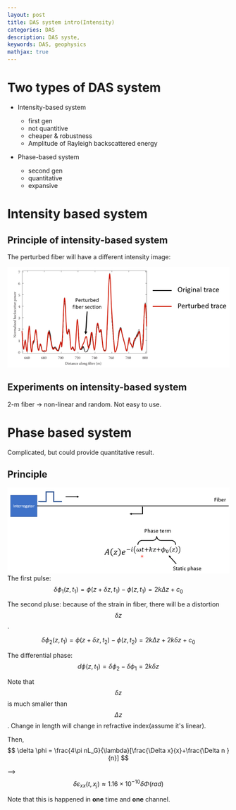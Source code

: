 ```yaml
---
layout: post
title: DAS system intro(Intensity)
categories: DAS
description: DAS syste,
keywords: DAS, geophysics
mathjax: true
---
```


# Two types of DAS system

- Intensity-based system
  - first gen
  - not quantitive
  - cheaper & robustness
  - Amplitude of Rayleigh backscattered energy

- Phase-based system
  - second gen
  - quantitative
  - expansive

# Intensity based system
## Principle of intensity-based system

The perturbed fiber will have a different intensity image: 

![](/images/blog/DAS/Pr.png)

## Experiments on intensity-based system

2-m fiber -> non-linear and random. Not easy to use.

# Phase based system
Complicated, but could provide quantitative result. 

## Principle
![](/images/blog/DAS/12.png)
The first pulse: 
$$
\delta\phi_1(z,t_1)=\phi(z+\delta z, t_1)-\phi(z,t_1)=2k\Delta z+c_0
$$

The second pluse: because of the strain in fiber, there will be a distortion $$\delta z$$.

$$
\delta\phi_2(z,t_1)=\phi(z+\delta z, t_2)-\phi(z,t_2)=2k\Delta z+2k\delta z+c_0
$$

The differential phase: 
$$
d\phi(z, t_1) = \delta \phi_2-\delta \phi_1=2k\delta z
$$

Note that $$\delta z$$ is much smaller than $$\Delta z$$. Change in length will change in refractive index(assume it's linear).

Then, 
$$
\delta \phi = \frac{4\pi nL_G}{\lambda}[\frac{\Delta x}{x}+\frac{\Delta n
}{n}]
$$

--> 
$$
\delta \varepsilon_{xx}(t, x_j)\approx 1.16\times 10^{-10}\delta \Phi(rad)
$$

Note that this is happened in **one** time and **one** channel.
